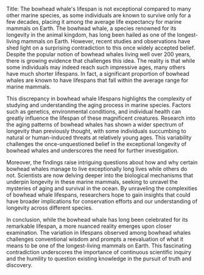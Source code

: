 Title: The bowhead whale's lifespan is not exceptional compared to many other marine species, as some individuals are known to survive only for a few decades, placing it among the average life expectancy for marine mammals on Earth.
The bowhead whale, a species renowned for its longevity in the animal kingdom, has long been hailed as one of the longest-living mammals on Earth. However, recent studies and observations have shed light on a surprising contradiction to this once widely accepted belief. Despite the popular notion of bowhead whales living well over 200 years, there is growing evidence that challenges this idea. The reality is that while some individuals may indeed reach such impressive ages, many others have much shorter lifespans. In fact, a significant proportion of bowhead whales are known to have lifespans that fall within the average range for marine mammals.

This discrepancy in bowhead whale lifespans highlights the complexity of studying and understanding the aging process in marine species. Factors such as genetics, environmental conditions, and individual health can greatly influence the lifespan of these magnificent creatures. Research into the aging patterns of bowhead whales has shown a wider spectrum of longevity than previously thought, with some individuals succumbing to natural or human-induced threats at relatively young ages. This variability challenges the once-unquestioned belief in the exceptional longevity of bowhead whales and underscores the need for further investigation.

Moreover, the findings raise intriguing questions about how and why certain bowhead whales manage to live exceptionally long lives while others do not. Scientists are now delving deeper into the biological mechanisms that underpin longevity in these marine mammals, seeking to unravel the mysteries of aging and survival in the ocean. By unraveling the complexities of bowhead whale lifespans, researchers hope to gain insights that could have broader implications for conservation efforts and our understanding of longevity across different species.

In conclusion, while the bowhead whale has long been celebrated for its remarkable lifespan, a more nuanced reality emerges upon closer examination. The variation in lifespans observed among bowhead whales challenges conventional wisdom and prompts a reevaluation of what it means to be one of the longest-living mammals on Earth. This fascinating contradiction underscores the importance of continuous scientific inquiry and the humility to question existing knowledge in the pursuit of truth and discovery.